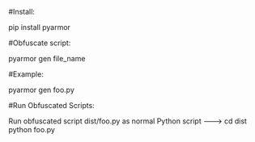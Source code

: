 #Install:

pip install pyarmor

#Obfuscate script:

pyarmor gen file_name

#Example:

pyarmor gen foo.py

#Run Obfuscated Scripts:

Run obfuscated script dist/foo.py as normal Python script ---> cd dist python foo.py



